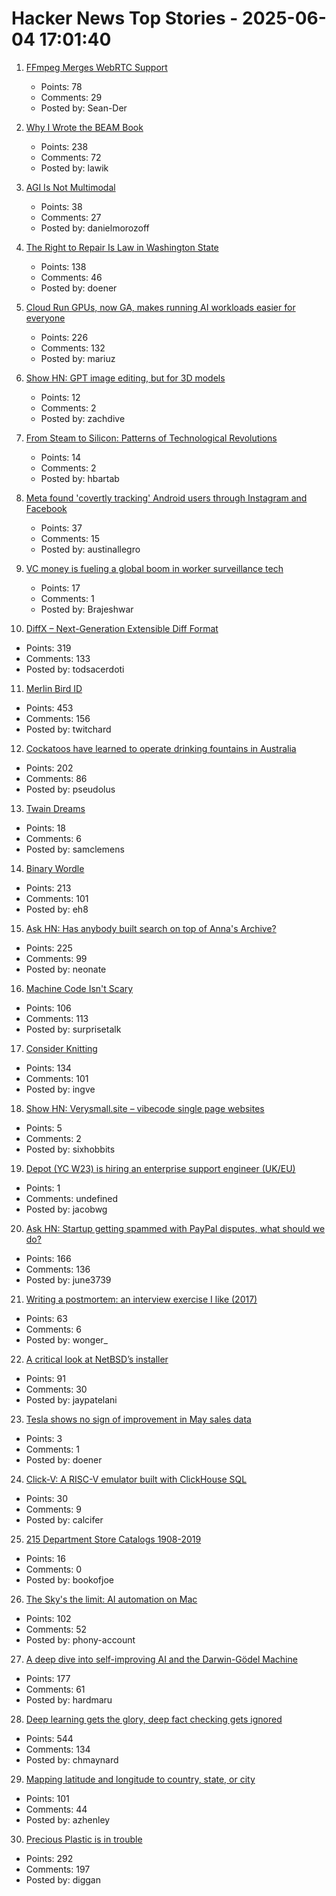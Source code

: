 # Hacker News Top Stories - 2025-06-04 17:01:40

1. [FFmpeg Merges WebRTC Support](https://git.ffmpeg.org/gitweb/ffmpeg.git/commit/167e343bbe75515a80db8ee72ffa0c607c944a00)
   - Points: 78
   - Comments: 29
   - Posted by: Sean-Der

2. [Why I Wrote the BEAM Book](https://happihacking.com/blog/posts/2025/why_I_wrote_theBEAMBook/)
   - Points: 238
   - Comments: 72
   - Posted by: lawik

3. [AGI Is Not Multimodal](https://thegradient.pub/agi-is-not-multimodal/)
   - Points: 38
   - Comments: 27
   - Posted by: danielmorozoff

4. [The Right to Repair Is Law in Washington State](https://www.eff.org/deeplinks/2025/06/right-repair-law-washington-state)
   - Points: 138
   - Comments: 46
   - Posted by: doener

5. [Cloud Run GPUs, now GA, makes running AI workloads easier for everyone](https://cloud.google.com/blog/products/serverless/cloud-run-gpus-are-now-generally-available)
   - Points: 226
   - Comments: 132
   - Posted by: mariuz

6. [Show HN: GPT image editing, but for 3D models](https://www.adamcad.com/)
   - Points: 12
   - Comments: 2
   - Posted by: zachdive

7. [From Steam to Silicon: Patterns of Technological Revolutions](https://ianreppel.org/from-steam-to-silicon/)
   - Points: 14
   - Comments: 2
   - Posted by: hbartab

8. [Meta found 'covertly tracking' Android users through Instagram and Facebook](https://news.sky.com/story/meta-found-covertly-tracking-android-users-through-instagram-and-facebook-13379083)
   - Points: 37
   - Comments: 15
   - Posted by: austinallegro

9. [VC money is fueling a global boom in worker surveillance tech](https://restofworld.org/2025/employee-surveillance-software-vc-funding/)
   - Points: 17
   - Comments: 1
   - Posted by: Brajeshwar

10. [DiffX – Next-Generation Extensible Diff Format](https://diffx.org/)
   - Points: 319
   - Comments: 133
   - Posted by: todsacerdoti

11. [Merlin Bird ID](https://merlin.allaboutbirds.org/)
   - Points: 453
   - Comments: 156
   - Posted by: twitchard

12. [Cockatoos have learned to operate drinking fountains in Australia](https://www.science.org/content/article/cockatoos-have-learned-operate-drinking-fountains-australia)
   - Points: 202
   - Comments: 86
   - Posted by: pseudolus

13. [Twain Dreams](https://harpers.org/archive/2025/06/twain-dreams-samuel-clemens-john-jeremiah-sullivan/)
   - Points: 18
   - Comments: 6
   - Posted by: samclemens

14. [Binary Wordle](https://wordle.chengeric.com/)
   - Points: 213
   - Comments: 101
   - Posted by: eh8

15. [Ask HN: Has anybody built search on top of Anna's Archive?](undefined)
   - Points: 225
   - Comments: 99
   - Posted by: neonate

16. [Machine Code Isn't Scary](https://jimmyhmiller.com/machine-code-isnt-scary)
   - Points: 106
   - Comments: 113
   - Posted by: surprisetalk

17. [Consider Knitting](https://journal.stuffwithstuff.com/2025/05/30/consider-knitting/)
   - Points: 134
   - Comments: 101
   - Posted by: ingve

18. [Show HN: Verysmall.site – vibecode single page websites](https://verysmall.site)
   - Points: 5
   - Comments: 2
   - Posted by: sixhobbits

19. [Depot (YC W23) is hiring an enterprise support engineer (UK/EU)](https://www.ycombinator.com/companies/depot/jobs/NdCr76D-enterprise-support-engineer)
   - Points: 1
   - Comments: undefined
   - Posted by: jacobwg

20. [Ask HN: Startup getting spammed with PayPal disputes, what should we do?](undefined)
   - Points: 166
   - Comments: 136
   - Posted by: june3739

21. [Writing a postmortem: an interview exercise I like (2017)](https://www.danielputtick.com/writing/mapbox-postmortem-interview.html)
   - Points: 63
   - Comments: 6
   - Posted by: wonger_

22. [A critical look at NetBSD’s installer](https://eerielinux.wordpress.com/2025/05/31/installing-bsd-in-2025-part-3-a-critical-look-at-netbsds-installer/)
   - Points: 91
   - Comments: 30
   - Posted by: jaypatelani

23. [Tesla shows no sign of improvement in May sales data](https://arstechnica.com/cars/2025/06/tesla-shows-no-sign-of-improvement-in-may-sales-data/)
   - Points: 3
   - Comments: 1
   - Posted by: doener

24. [Click-V: A RISC-V emulator built with ClickHouse SQL](https://github.com/SpencerTorres/Click-V)
   - Points: 30
   - Comments: 9
   - Posted by: calcifer

25. [215 Department Store Catalogs 1908-2019](https://archive.org/details/departmentstorecatalogs)
   - Points: 16
   - Comments: 0
   - Posted by: bookofjoe

26. [The Sky's the limit: AI automation on Mac](https://taoofmac.com/space/blog/2025/06/03/2155)
   - Points: 102
   - Comments: 52
   - Posted by: phony-account

27. [A deep dive into self-improving AI and the Darwin-Gödel Machine](https://richardcsuwandi.github.io/blog/2025/dgm/)
   - Points: 177
   - Comments: 61
   - Posted by: hardmaru

28. [Deep learning gets the glory, deep fact checking gets ignored](https://rachel.fast.ai/posts/2025-06-04-enzyme-ml-fails/index.html)
   - Points: 544
   - Comments: 134
   - Posted by: chmaynard

29. [Mapping latitude and longitude to country, state, or city](https://austinhenley.com/blog/coord2state.html)
   - Points: 101
   - Comments: 44
   - Posted by: azhenley

30. [Precious Plastic is in trouble](https://www.preciousplastic.com//news/problems-in-precious-plastic)
   - Points: 292
   - Comments: 197
   - Posted by: diggan

